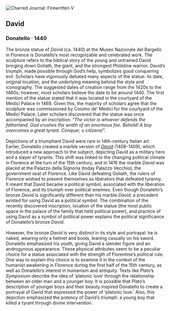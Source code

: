 <div class="artwork-of-the-day">
  <div class="container">
    <div class="img-wrapper">
      <img
        src="https://uploads3.wikiart.org/images/donatello/david-1432(1).jpg!Large.jpg"
        alt="Charred Journal: Firewritten V" />
    </div>
    <div class="artwork-detail">
      <div class="artwork-origin"> 
        <h2 class="artwork-name">David</h2>
        <h3 class="artist">
          Donatello
                    ·  1440
        </h3>
      </div>
      <p class="description">
        <span class="artwork-description-text ng-binding" ng-bind-html="viewModel.ArtworkOfTheDay.Description | unsafe">The bronze statue of <i>David</i> (ca. 1440) at the Museo Nazionale del Bargello in Florence is Donatello’s most recognizable and celebrated work. The sculpture refers to the biblical story of the young and untrained David bringing down Goliath, the giant, and the strongest Philistine warrior. David’s triumph, made possible through God’s help, symbolizes good conquering evil. Scholars have vigorously debated many aspects of the statue: its date, original location, and the underlying meaning behind the style and iconography. The suggested dates of creation range from the 1420s to the 1460s; however, most scholars believe the date to be around 1440. The first mention of the statue stated that it was located in the courtyard of the Medici Palace in 1469. Given this, the majority of scholars agree that the sculpture was commissioned by Cosimo de’ Medici for the courtyard of the Medici Palace. Later scholars discovered that the statue was once accompanied by an inscription: “<i>The victor is whoever defends the fatherland. God crushes the wrath of an enormous foe. Behold! A boy overcomes a great tyrant. Conquer, o citizens!</i>”.<br><br>Depictions of a triumphant David were rare in 14th-century Italian art. Earlier, Donatello created a marble version of <a target="_blank" href="https://www.wikiart.org/en/donatello/david-1409"><i>David</i></a> (1408-1409), which introduced a new approach to the subject, depicting David as a military hero and a slayer of tyrants. This shift was linked to the changing political climate in Florence at the turn of the 15th century, and in 1416 the marble <i>David</i> was placed at the Palazzo della Signoria (today Palazzo Vecchio), the government seat of Florence. Like David defeating Goliath, the rulers of Florence wished to present themselves as liberators that defeated tyranny. It meant that David became a political symbol, associated with the liberation of Florence, and its triumph over political enemies. Even though Donatello’s bronze <i>David</i> is significantly different than his marble <i>David</i>, a precedent existed for using David as a political symbol. The combination of the recently discovered inscription, location of the statue (the most public space in the palace of the family that held political power), and practice of using David as a symbol of political power explains the political significance of Donatello’s bronze <i>David</i>.<br><br>However, the bronze <i>David</i> is very distinct in its style and portrayal: he is naked, wearing only a helmet and boots, leaning casually on his sword. Donatello emphasized his youth, giving David a slender figure and an androgynous appearance. These physical attributes seem to be a peculiar choice for a statue associated with the strength of Florentine’s political rule. One way to explain this choice is to examine it in the context of the humanist awakening in Florence during the first half of the 15th century, as well as Donatello’s interest in humanism and antiquity. Texts like Plato’s <i>Symposium</i> describe the idea of ‘platonic love’ through the relationship between an older man and a younger boy. It is possible that Plato’s description of younger boys and their beauty inspired Donatello to create a portrayal of David that expressed the power of ‘platonic love.’ Also, this depiction emphasized the potency of David’s triumph: a young boy that killed a tyrant through divine intervention.</span>
                        <div class="text-shadow-container" ng-show="showShadow" style=""></div>
      </p>
    </div>
  </div>

</div>
